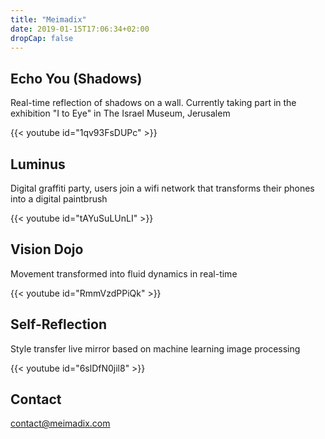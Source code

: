 ```yaml
---
title: "Meimadix"
date: 2019-01-15T17:06:34+02:00
dropCap: false
---
```


## Echo You (Shadows)

Real-time reflection of shadows on a wall. Currently taking part in the exhibition "I to Eye" in The Israel Museum, Jerusalem

{{< youtube id="1qv93FsDUPc" >}}

## Luminus

Digital graffiti party, users join a wifi network that transforms their phones into a digital paintbrush

{{< youtube id="tAYuSuLUnLI" >}}

## Vision Dojo

Movement transformed into fluid dynamics in real-time

{{< youtube id="RmmVzdPPiQk" >}}

## Self-Reflection

Style transfer live mirror based on machine learning image processing

{{< youtube id="6slDfN0jil8" >}}


## Contact

[contact@meimadix.com](mailto:contact@meimadix.com)
